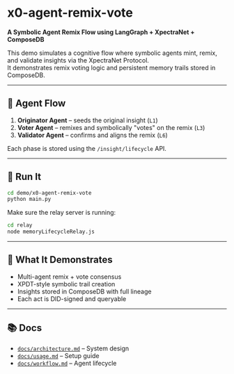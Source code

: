 # x0-agent-remix-vote

**A Symbolic Agent Remix Flow using LangGraph + XpectraNet + ComposeDB**

This demo simulates a cognitive flow where symbolic agents mint, remix, and validate insights via the XpectraNet Protocol.  
It demonstrates remix voting logic and persistent memory trails stored in ComposeDB.

---

## 🔁 Agent Flow

1. **Originator Agent** – seeds the original insight (`L1`)
2. **Voter Agent** – remixes and symbolically "votes" on the remix (`L3`)
3. **Validator Agent** – confirms and aligns the remix (`L6`)

Each phase is stored using the `/insight/lifecycle` API.

---

## 🚀 Run It

```bash
cd demo/x0-agent-remix-vote
python main.py
```

Make sure the relay server is running:
```bash
cd relay
node memoryLifecycleRelay.js
```

---

## 🧠 What It Demonstrates

- Multi-agent remix + vote consensus
- XPDT-style symbolic trail creation
- Insights stored in ComposeDB with full lineage
- Each act is DID-signed and queryable

---

## 📚 Docs

- [`docs/architecture.md`](./docs/architecture.md) – System design
- [`docs/usage.md`](./docs/usage.md) – Setup guide
- [`docs/workflow.md`](./docs/workflow.md) – Agent lifecycle